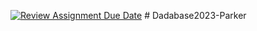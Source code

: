 [![Review Assignment Due Date](https://classroom.github.com/assets/deadline-readme-button-24ddc0f5d75046c5622901739e7c5dd533143b0c8e959d652212380cedb1ea36.svg)](https://classroom.github.com/a/uVka0_hA)
#   D a d a b a s e 2 0 2 3 - P a r k e r  
 